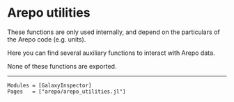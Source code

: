 # Arepo utilities

These functions are only used internally, and depend on the particulars of the Arepo code (e.g. units).

Here you can find several auxiliary functions to interact with Arepo data.

None of these functions are exported.

---

```@autodocs
Modules = [GalaxyInspector]
Pages   = ["arepo/arepo_utilities.jl"]
```
